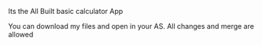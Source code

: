 Its the All Built basic calculator App

You can download my files and open in your AS.
All changes and merge are allowed
